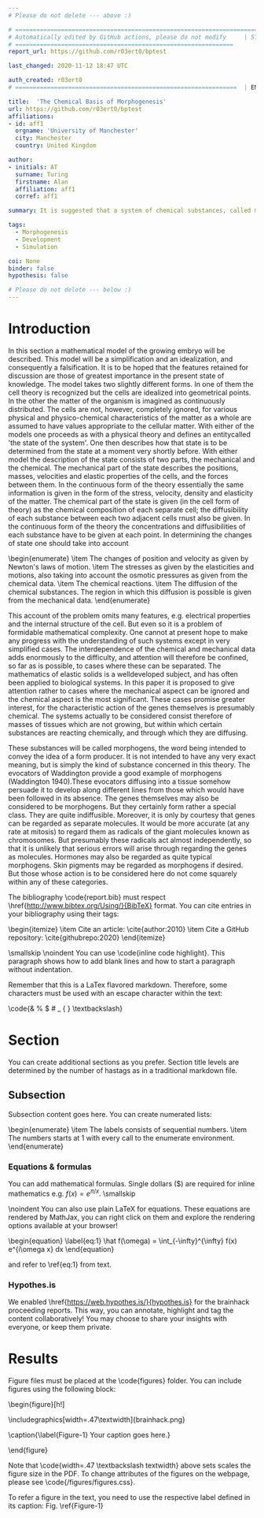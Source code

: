 ```yaml
---
# Please do not delete --- above :) 

# ========================================================================
# Automatically edited by GitHub actions, please do not modify     | START 
# ==============================================================
report_url: https://github.com/r03ert0/bptest

last_changed: 2020-11-12 18:47 UTC

auth_created: r03ert0
# ===============================================================  | END 

title:  'The Chemical Basis of Morphogenesis'
url: https://github.com/r03ert0/bptest 
affiliations:
- id: aff1
  orgname: 'University of Manchester'
  city: Manchester
  country: United Kingdom

author:
- initials: AT
  surname: Turing
  firstname: Alan
  affiliation: aff1
  corref: aff1

summary: It is suggested that a system of chemical substances, called morphogens, reacting together and diffusing through a tissue, is adequate to account for the main phenomena of morphogenesis. Such a system, although it may originally be quite homogeneous, may later develop a pattern or structure due to an instability of the homogeneous equilibrium, which is triggered off by random disturbances. Such reaction-diffusion systems are considered in some detail in the case of an isolated ring of cells, a mathematically convenient, though biologically unusual system. The investigation is chiefly concerned with the onset of instability. It is faund that there are six essentially different forms which this may take. In the most interesting form stationary waves appear on the ring. It is suggested that this might account, for instance, for the tentacle patterns on Hydra and for whorled leaves. A system of reactions and diffusion on a sphere is also considered. Such a system appears to account for gastrulation. Another reaction system in two dimensions gives rise to patterns reminiscent of dappling. It is also suggested that stationary waves in two dimensions could account for the phenomena of phyllotaxis. The purpose of this paper is to discuss a possible mechanism by which the genes of a zygote may determine the anatomical structure of the resulting organism. The theory does not make any new hypotheses; it merely suggests that certain well-known physical laws are sufficient to account for many of the facts. The full understanding of the paper requires a good knowledge of mathematics, some biology, and some elementary chemistry. Since readers cannot be expected to be experts in all of these subjects, a number of elementary facts are explained, which can be found in text-books, but whose omission would make the paper difficult reading.

tags:
  - Morphogenesis
  - Development
  - Simulation

coi: None
binder: false
hypothesis: false

# Please do not delete --- below :) 
---
```


# Introduction
In this section a mathematical model of the growing embryo will be described. This model will be a simplification and an idealization, and consequently a falsification. It is to be hoped that the features retained for discussion are those of greatest importance in the present state of knowledge.
The model takes two slightly different forms. In one of them the cell theory is recognized but the cells are idealized into geometrical points. In the other the matter of the organism is imagined as continuously distributed. The cells are not, however, completely ignored, for various physical and physico-chemical characteristics of the matter as a whole are assumed to have values appropriate to the cellular matter.
With either of the models one proceeds as with a physical theory and defines an entitycalled 'the state of the system'. One then describes how that state is to be determined from the state at a moment very shortly before. With either model the description of the state consists of two parts, the mechanical and the chemical. The mechanical part of the state describes the positions, masses, velocities and elastic properties of the cells, and the forces between them. In the continuous form of the theory essentially the same information is given in the form of the stress, velocity, density and elasticity of the matter. The chemical part of the state is given (in the cell form of theory) as the chemical composition of each separate cell; the diffusibility of each substance between each two adjacent cells rnust also be given. In the continuous form of the theory the concentrations and diffusibilities of each substance have to be given at each point. In determining the changes of state one should take into account

\begin{enumerate}
  \item The changes of position and velocity as given by Newton's laws of motion.
  \item The stresses as given by the elasticities and motions, also taking into account the
osmotic pressures as given from the chemical data.
  \item The chemical reactions.
  \item The diffusion of the chemical substances. The region in which this diffusion is possible is given from the mechanical data.
\end{enumerate}

This account of the problem omits many features, e.g. electrical properties and the internal structure of the cell. But even so it is a problem of formidable mathematical complexity. One cannot at present hope to make any progress with the understanding of such systems except in very simplified cases. The interdependence of the chemical and mechanical data adds enormously to the difficulty, and attention will therefore be confined, so far as is possible, to cases where these can be separated. The mathematics of elastic solids is a welldeveloped subject, and has often been applied to biological systems. In this paper it is proposed to give attention rather to cases where the mechanical aspect can be ignored and the chemical aspect is the most significant. These cases promise greater interest, for the characteristic action of the genes themselves is presumably chemical. The systems actually to be considered consist therefore of masses of tissues which are not growing, but within which certain substances are reacting chemically, and through which they are diffusing.

These substances will be called morphogens, the word being intended to convey the idea of a form producer. It is not intended to have any very exact meaning, but is simply the kind of substance concerned in this theory. The evocators of Waddington provide a good example of morphogens (Waddington 1940).These evocators diffusing into a tissue somehow persuade it to develop along different lines from those which would have been followed in its absence. The genes themselves may also be considered to be morphogens. But they certainly form rather a special class. They are quite indiffusible. Moreover, it is only by courtesy that genes can be regarded as separate molecules. It would be more accurate (at any rate at mitosis) to regard them as radicals of the giant molecules known as chromosomes. But presumably these radicals act almost independently, so that it is unlikely that serious errors will arise through regarding the genes as molecules. Hormones may also be regarded as quite typical morphogens. Skin pigments may be regarded as morphogens if desired. But those whose action is to be considered here do not come squarely within any of these categories.


The bibliography \code{report.bib} must respect \href{http://www.bibtex.org/Using/}{BibTeX} format. 
You can cite entries in your bibliography using their tags:

\begin{itemize}
  \item Cite an article: \cite{author:2010}
  \item Cite a GitHub repository: \cite{githubrepo:2020}
\end{itemize}

\smallskip
\noindent You can use \code{inline code highlight}. This paragraph shows how to add blank lines and how to start a paragraph without indentation.

Remember that this is a LaTex flavored markdown. Therefore, some characters must be used with an escape character within the text:

\code{\& \% \$ \# \_ \{  \} \textbackslash}


# Section
You can create additional sections as you prefer. Section title levels are determined by the number of hastags as in a traditional markdown file.

## Subsection
Subsection content goes here. You can create numerated lists:

\begin{enumerate}
  \item The labels consists of sequential numbers.
  \item The numbers starts at 1 with every call to the enumerate environment.
\end{enumerate}

### Equations & formulas
You can add mathematical formulas. Single dollars ($) are required for inline mathematics e.g. $f(x) = e^{\pi/x}$.
\smallskip

\noindent You can also use plain LaTeX for equations. These equations are rendered by MathJax, you can right click on them and explore the rendering options available at your browser!

\begin{equation} \label{eq:1}
\hat f(\omega) = \int_{-\infty}^{\infty} f(x) e^{i\omega x} dx
\end{equation}

and refer to \ref{eq:1} from text.

### Hypothes.is 
We enabled \href{https://web.hypothes.is/}{hypothes.is} for the brainhack proceeding reports. This way, you can annotate, highlight and tag the content collaboratively! You may choose to share your insights with everyone, or keep them private.      

# Results
Figure files must be placed at the \code{figures} folder. You can include figures using the following block:

\begin{figure}[h!]

  \includegraphics[width=.47\textwidth]{brainhack.png}

  \caption{\label{Figure-1} Your caption goes here.}

\end{figure}

Note that \code{width=.47 \textbackslash textwidth} above sets scales the figure size in the PDF. To change attributes of the figures on the webpage, please see \code{/figures/figures.css}. 

To refer a figure in the text, you need to use the respective label defined in its caption: Fig. \ref{Figure-1}
